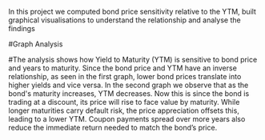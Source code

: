 In this project we computed bond price sensitivity relative to the YTM, built graphical visualisations to understand the relationship and analyse the findings

#Graph Analysis

#The analysis shows how Yield to Maturity (YTM) is sensitive to bond price and years to maturity. Since the bond price and YTM have an inverse relationship, as seen in the first graph, lower bond prices translate into higher yields and vice versa. In the second graph we observe that as the bond's maturity increases, YTM decreases. Now this is since the bond is trading at a discount, its price will rise to face value by maturity. While longer maturities carry default risk, the price appreciation offsets this, leading to a lower YTM. Coupon payments spread over more years also reduce the immediate return needed to match the bond’s price.
